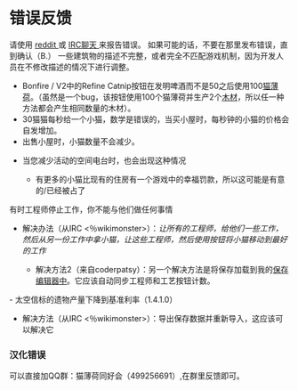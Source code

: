 # 错误反馈
请使用
<a href="http://www.reddit.com/r/kittensgame" class="external">
				reddit
	</a>
			或
	<a href="http://irc.lc/irc.canternet.org/kittensgame/kitten@@@" class="external">
				IRC聊天
	</a>
			来报告错误。
			如果可能的话，不要在那里发布错误，直到确认（B.）
			一些建筑物的描述不完整，或者完全不匹配游戏机制，因为开发人员在不修改描述的情况下进行调整。
- Bonfire / V2中的Refine Catnip按钮在发明啤酒而不是50之后使用100<a href="?file=003-资源大全/01-猫薄荷">猫薄荷</a>。（虽然是一个bug，该按钮使用100个猫薄荷并生产2个<a href="?file=003-资源大全/02-木材">木材</a>，所以任一种方法都会产生相同数量的木材）。
- 30猫猫每秒给一个小猫，数学是错误的，当买小屋时，每秒钟的小猫的价格会自发增加。
- 出售小屋时，小猫数量不会减少。
<ul><li>当您减少活动的空间电台时，也会出现这种情况</li>
	<ul><li>有更多的小猫比现有的住房有一个游戏中的幸福罚款，所以这可能是有意的/已经被占了</li>
	</ul>
</ul>
有时工程师停止工作，你不能与他们做任何事情
<ul>
	<li>解决办法（从IRC &lt;％wikimonster&gt;）：<em>让所有的工程师，给他们一些工作，然后从另一份工作中拿小猫，让这些工程师，然后使用按钮将小猫移动到最好的工作</em></li>
	<ul><li>解决方法2（来自coderpatsy）：另一个解决方法是将保存加载到我的<a href="https://coderpatsy.bitbucket.io/kittens/editor.html" class="external">保存编辑器中</a>。它应该自动同步工程师和工艺按钮计数。</li>
	</ul>
</ul>
- 太空信标的遗物产量下降到基准利率（1.4.1.0）
<ul>
	<li>
解决方法（从IRC &lt;％wikimonster&gt;）：导出保存数据并重新导入，这应该可以解决它
	</li>
</ul>

### 汉化错误

可以直接加QQ群：猫薄荷同好会（499256691）,在群里反馈即可。
